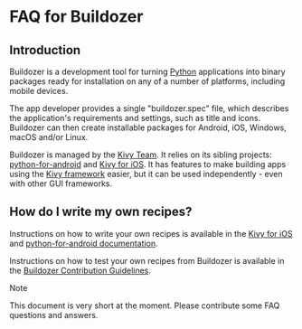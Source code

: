 # FAQ for Buildozer

## Introduction

Buildozer is a development tool for turning  [Python](https://www.python.org/)
applications into binary packages ready for installation on any of a number of
platforms, including mobile devices.

The app developer provides a single "buildozer.spec" file, which describes the
application's requirements and settings, such as title and icons. Buildozer can
then create installable packages for Android, iOS, Windows, macOS and/or Linux.

Buildozer is managed by the [Kivy Team](https://kivy.org/about.html). It relies
on its sibling projects: 
[python-for-android](https://github.com/kivy/python-for-android/) and 
[Kivy for iOS](https://github.com/kivy/kivy-ios/). It has features to make
building apps using the [Kivy framework](https://github.com/kivy/kivy) easier,
but it can be used independently - even with other GUI frameworks.

## How do I write my own recipes?

Instructions on how to write your own recipes is available in the
[Kivy for iOS](https://github.com/kivy/kivy-ios/) and
[python-for-android documentation](https://python-for-android.readthedocs.io/en/latest/recipes/).

Instructions on how to test your own recipes from Buildozer is available in the
[Buildozer Contribution Guidelines](CONTRIBUTING.md).

> [!NOTE]
> This document is very short at the moment. Please contribute some FAQ
> questions and answers.
